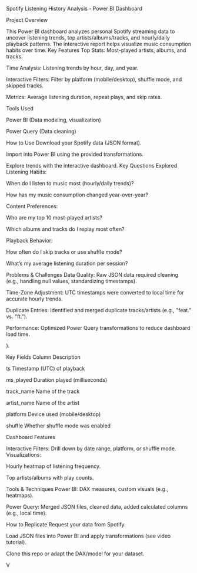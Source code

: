 Spotify Listening History Analysis - Power BI Dashboard


Project Overview

This Power BI dashboard analyzes personal Spotify streaming data to uncover listening trends, top artists/albums/tracks, and hourly/daily playback patterns. The interactive report helps visualize music consumption habits over time.
Key Features
 Top Stats: Most-played artists, albums, and tracks.
 
 Time Analysis: Listening trends by hour, day, and year.
 
 Interactive Filters: Filter by platform (mobile/desktop), shuffle mode, and skipped tracks.
 
 Metrics: Average listening duration, repeat plays, and skip rates.
 
Tools Used

Power BI (Data modeling, visualization)

Power Query (Data cleaning)

How to Use
Download your Spotify data (JSON format).

Import into Power BI using the provided transformations.

Explore trends with the interactive dashboard.
Key Questions Explored
Listening Habits:

When do I listen to music most (hourly/daily trends)?

How has my music consumption changed year-over-year?

Content Preferences:

Who are my top 10 most-played artists?

Which albums and tracks do I replay most often?

Playback Behavior:

How often do I skip tracks or use shuffle mode?

What’s my average listening duration per session?

Problems & Challenges
Data Quality: Raw JSON data required cleaning (e.g., handling null values, standardizing timestamps).

Time-Zone Adjustment: UTC timestamps were converted to local time for accurate hourly trends.

Duplicate Entries: Identified and merged duplicate tracks/artists (e.g., "feat." vs. "ft.").

Performance: Optimized Power Query transformations to reduce dashboard load time.

).



Key Fields
Column	Description

ts	Timestamp (UTC) of playback

ms_played	Duration played (milliseconds)

track_name	Name of the track

artist_name	Name of the artist

platform	Device used (mobile/desktop)

shuffle	Whether shuffle mode was enabled

Dashboard Features

 Interactive Filters: Drill down by date range, platform, or shuffle mode.
 Visualizations:

  Hourly heatmap of listening frequency.

   Top artists/albums with play counts.



Tools & Techniques
Power BI: DAX measures, custom visuals (e.g., heatmaps).

Power Query: Merged JSON files, cleaned data, added calculated columns (e.g., local time).

How to Replicate
Request your data from Spotify.

Load JSON files into Power BI and apply transformations (see video tutorial).

Clone this repo or adapt the DAX/model for your dataset.



V





